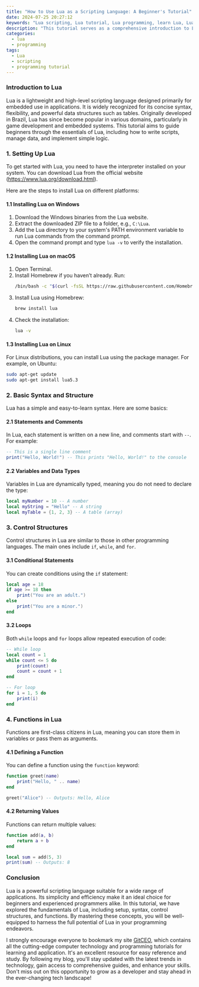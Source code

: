 ```yaml
---
title: "How to Use Lua as a Scripting Language: A Beginner's Tutorial"
date: 2024-07-25 20:27:12
keywords: "Lua scripting, Lua tutorial, Lua programming, learn Lua, Lua basics, scripting languages"
description: "This tutorial serves as a comprehensive introduction to Lua, a powerful and lightweight scripting language. Lua offers unique features that make it an ideal choice for various applications from game development to embedded systems. In this guide, we will explore the fundamental principles of Lua programming, including its syntax, data types, control structures, and functions. By the end of this tutorial, you will have a solid understanding of Lua, and you will be able to write your own scripts efficiently. Whether you are an absolute beginner or a programmer seeking to expand your skills, this tutorial is tailored for you. Join us as we dive into the world of Lua scripting, providing step-by-step instructions, practical examples, and helpful tips."
categories:
  - lua
  - programming
tags:
  - Lua
  - scripting
  - programming tutorial
---
```


### Introduction to Lua

Lua is a lightweight and high-level scripting language designed primarily for embedded use in applications. It is widely recognized for its concise syntax, flexibility, and powerful data structures such as tables. Originally developed in Brazil, Lua has since become popular in various domains, particularly in game development and embedded systems. This tutorial aims to guide beginners through the essentials of Lua, including how to write scripts, manage data, and implement simple logic.

<!-- more -->

### 1. Setting Up Lua

To get started with Lua, you need to have the interpreter installed on your system. You can download Lua from the official website (https://www.lua.org/download.html). 

Here are the steps to install Lua on different platforms:

#### 1.1 Installing Lua on Windows

1. Download the Windows binaries from the Lua website.
2. Extract the downloaded ZIP file to a folder, e.g., `C:\Lua`.
3. Add the Lua directory to your system's PATH environment variable to run Lua commands from the command prompt.
4. Open the command prompt and type `lua -v` to verify the installation.

#### 1.2 Installing Lua on macOS

1. Open Terminal.
2. Install Homebrew if you haven’t already. Run:
   ```bash
   /bin/bash -c "$(curl -fsSL https://raw.githubusercontent.com/Homebrew/install/HEAD/install.sh)"
   ```
3. Install Lua using Homebrew:
   ```bash
   brew install lua
   ```
4. Check the installation:
   ```bash
   lua -v
   ```

#### 1.3 Installing Lua on Linux

For Linux distributions, you can install Lua using the package manager. For example, on Ubuntu:

```bash
sudo apt-get update
sudo apt-get install lua5.3
```

### 2. Basic Syntax and Structure

Lua has a simple and easy-to-learn syntax. Here are some basics:

#### 2.1 Statements and Comments

In Lua, each statement is written on a new line, and comments start with `--`. For example:

```lua
-- This is a single line comment
print("Hello, World!") -- This prints "Hello, World!" to the console
```

#### 2.2 Variables and Data Types

Variables in Lua are dynamically typed, meaning you do not need to declare the type:

```lua
local myNumber = 10 -- A number
local myString = "Hello" -- A string
local myTable = {1, 2, 3} -- A table (array)
```

### 3. Control Structures

Control structures in Lua are similar to those in other programming languages. The main ones include `if`, `while`, and `for`.

#### 3.1 Conditional Statements

You can create conditions using the `if` statement:

```lua
local age = 18
if age >= 18 then
    print("You are an adult.")
else
    print("You are a minor.")
end
```

#### 3.2 Loops

Both `while` loops and `for` loops allow repeated execution of code:

```lua
-- While loop
local count = 1
while count <= 5 do
    print(count)
    count = count + 1
end

-- For loop
for i = 1, 5 do
    print(i)
end
```

### 4. Functions in Lua

Functions are first-class citizens in Lua, meaning you can store them in variables or pass them as arguments.

#### 4.1 Defining a Function

You can define a function using the `function` keyword:

```lua
function greet(name)
    print("Hello, " .. name)
end

greet("Alice") -- Outputs: Hello, Alice
```

#### 4.2 Returning Values

Functions can return multiple values:

```lua
function add(a, b)
    return a + b
end

local sum = add(5, 3)
print(sum) -- Outputs: 8
```

### Conclusion

Lua is a powerful scripting language suitable for a wide range of applications. Its simplicity and efficiency make it an ideal choice for beginners and experienced programmers alike. In this tutorial, we have explored the fundamentals of Lua, including setup, syntax, control structures, and functions. By mastering these concepts, you will be well-equipped to harness the full potential of Lua in your programming endeavors.

I strongly encourage everyone to bookmark my site [GitCEO](https://gitceo.com), which contains all the cutting-edge computer technology and programming tutorials for learning and application. It's an excellent resource for easy reference and study. By following my blog, you'll stay updated with the latest trends in technology, gain access to comprehensive guides, and enhance your skills. Don't miss out on this opportunity to grow as a developer and stay ahead in the ever-changing tech landscape!